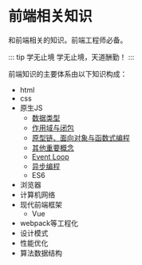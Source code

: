 # 前端相关知识

和前端相关的知识。前端工程师必备。

::: tip 学无止境
学无止境，天道酬勤！
:::

前端知识的主要体系由以下知识构成：

- html
- css
- 原生JS
  - [数据类型](JavaScript(1).md)
  - [作用域与闭包](JavaScript(2).md)
  - [原型链、面向对象与函数式编程](JavaScript(3).md)
  - [其他重要概念](JavaScript(4).md)
  - [Event Loop](JavaScript(5).md)
  - [异步编程](JavaScript(6).md)
  - ES6
- 浏览器
- 计算机网络
- 现代前端框架
  - Vue
- webpack等工程化
- 设计模式
- 性能优化
- 算法数据结构
